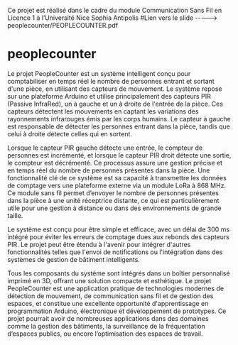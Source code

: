 Ce projet est réalisé dans le cadre du module Communication Sans Fil en Licence 1 à l’Université
Nice Sophia Antipolis
#Lien vers le slide
-----> peoplecounter/PEOPLECOUNTER.pdf
# peoplecounter
Le projet PeopleCounter est un système intelligent conçu pour comptabiliser en temps réel le nombre de personnes entrant et sortant d'une pièce, en utilisant des capteurs de mouvement. Le système repose sur une plateforme Arduino et utilise principalement des capteurs PIR (Passive InfraRed), un à gauche et un à droite de l'entrée de la pièce. Ces capteurs détectent les mouvements en captant les variations des rayonnements infrarouges émis par les corps humains. Le capteur à gauche est responsable de détecter les personnes entrant dans la pièce, tandis que celui à droite détecte celles qui en sortent.

Lorsque le capteur PIR gauche détecte une entrée, le compteur de personnes est incrémenté, et lorsque le capteur PIR droit détecte une sortie, le compteur est décrémenté. Ce processus assure une gestion précise et en temps réel du nombre de personnes présentes dans la pièce. Une fonctionnalité clé de ce système est sa capacité à transmettre les données de comptage vers une plateforme externe via un module LoRa à 868 MHz. Ce module sans fil permet d’envoyer le nombre de personnes présentes dans la pièce à une unité réceptrice distante, ce qui est particulièrement utile pour une gestion à distance ou dans des environnements de grande taille.

Le système est conçu pour être simple et efficace, avec un délai de 300 ms intégré pour éviter les erreurs de comptage dues aux rebonds des capteurs PIR. Le projet peut être étendu à l'avenir pour intégrer d'autres fonctionnalités telles que l'envoi de notifications ou l'intégration dans des systèmes de gestion de bâtiment intelligents.

Tous les composants du système sont intégrés dans un boîtier personnalisé imprimé en 3D, offrant une solution compacte et esthétique. Le projet PeopleCounter est une application pratique de technologies modernes de détection de mouvement, de communication sans fil et de gestion des espaces, et constitue une excellente opportunité d'apprentissage en programmation Arduino, électronique et développement de prototypes. Ce projet pourrait avoir de nombreuses applications dans des domaines comme la gestion des bâtiments, la surveillance de la fréquentation d’espaces publics, ou encore l’optimisation des espaces de travail.
